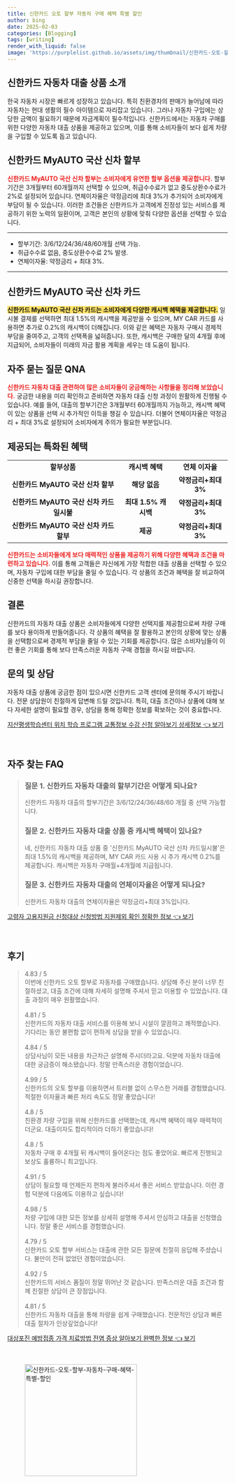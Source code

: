 ```yaml
---
title: 신한카드 오토 할부 자동차 구매 혜택 특별 할인
author: bing
date: 2025-02-03
categories: [Blogging]
tags: [writing]
render_with_liquid: false
image: 'https://purplelist.github.io/assets/img/thumbnail/신한카드-오토-할부-자동차-구매-혜택-특별-할인.webp'
---
```



<h2 id='신한카드_자동차_대출_상품소개'>신한카드 자동차 대출 상품 소개</h2>

<p>한국 자동차 시장은 빠르게 성장하고 있습니다. 특히 친환경차의 판매가 늘어남에 따라 자동차는 현대 생활의 필수 아이템으로 자리잡고 있습니다. 그러나 자동차 구입에는 상당한 금액이 필요하기 때문에 자금계획이 필수적입니다. 신한카드에서는 자동차 구매를 위한 다양한 자동차 대출 상품을 제공하고 있으며, 이를 통해 소비자들이 보다 쉽게 차량을 구입할 수 있도록 돕고 있습니다.</p>

<h2 id='신한카드_MyAUTO_국산_신차_할부'>신한카드 MyAUTO 국산 신차 할부</h2>

<p><b><span style="color: #ee2323;">신한카드 MyAUTO 국산 신차 할부는 소비자에게 유연한 할부 옵션을 제공합니다.</span></b> 할부기간은 3개월부터 60개월까지 선택할 수 있으며, 취급수수료가 없고 중도상환수수료가 2%로 설정되어 있습니다. 연체이자율은 약정금리에 최대 3%가 추가되어 소비자에게 부담이 될 수 있습니다. 이러한 조건들은 신한카드가 고객에게 진정성 있는 서비스를 제공하기 위한 노력의 일환이며, 고객은 본인의 상황에 맞춰 다양한 옵션을 선택할 수 있습니다.</p>

<hr />

<ul>
    <li>할부기간: 3/6/12/24/36/48/60개월 선택 가능.</li>
    <li>취급수수료 없음, 중도상환수수료 2% 발생.</li>
    <li>연체이자율: 약정금리 + 최대 3%.</li>
</ul>

<hr />

<h2 id='신한카드_MyAUTO_국산_신차_카드'>신한카드 MyAUTO 국산 신차 카드</h2>

<p><b><span style="background-color: #ffe066;">신한카드 MyAUTO 국산 신차 카드는 소비자에게 다양한 캐시백 혜택을 제공합니다.</span></b> 일시불 결제를 선택하면 최대 1.5%의 캐시백을 제공받을 수 있으며, MY CAR 카드를 사용하면 추가로 0.2%의 캐시백이 더해집니다. 이와 같은 혜택은 자동차 구매시 경제적 부담을 줄여주고, 고객의 선택폭을 넓혀줍니다. 또한, 캐시백은 구매한 달의 4개월 후에 지급되어, 소비자들이 미래의 자금 활용 계획을 세우는 데 도움이 됩니다.</p>

<h2 id='자주_묻는_질문_QNA'>자주 묻는 질문 QNA</h2>

<p><b><span style="color: #ee2323;">신한카드 자동차 대출 관련하여 많은 소비자들이 궁금해하는 사항들을 정리해 보았습니다.</span></b> 궁금한 내용을 미리 확인하고 준비하면 자동차 대출 신청 과정이 원활하게 진행될 수 있습니다. 예를 들어, 대출의 할부기간은 3개월부터 60개월까지 가능하고, 캐시백 혜택이 있는 상품을 선택 시 추가적인 이득을 챙길 수 있습니다. 더불어 연체이자율은 약정금리 + 최대 3%로 설정되어 소비자에게 주의가 필요한 부분입니다.</p>

<h2 id='제공되는_특화된_혜택'>제공되는 특화된 혜택</h2>

<table>
    <tr>
        <td style="text-align: center; height: 17px;"><b>할부상품</b></td>
        <td style="text-align: center; height: 17px;"><b>캐시백 혜택</b></td>
        <td style="text-align: center; height: 17px;"><b>연체 이자율</b></td>
    </tr>
    <tr>
        <td style="text-align: center; height: 17px;"><b>신한카드 MyAUTO 국산 신차 할부</b></td>
        <td style="text-align: center; height: 17px;"><b>해당 없음</b></td>
        <td style="text-align: center; height: 17px;"><b>약정금리+최대 3%</b></td>
    </tr>
    <tr>
        <td style="text-align: center; height: 17px;"><b>신한카드 MyAUTO 국산 신차 카드일시불</b></td>
        <td style="text-align: center; height: 17px;"><b>최대 1.5% 캐시백</b></td>
        <td style="text-align: center; height: 17px;"><b>약정금리+최대 3%</b></td>
    </tr>
    <tr>
        <td style="text-align: center; height: 17px;"><b>신한카드 MyAUTO 국산 신차 카드할부</b></td>
        <td style="text-align: center; height: 17px;"><b>제공</b></td>
        <td style="text-align: center; height: 17px;"><b>약정금리+최대 3%</b></td>
    </tr>
</table>

<p><b><span style="color: #ee2323;">신한카드는 소비자들에게 보다 매력적인 상품을 제공하기 위해 다양한 혜택과 조건을 마련하고 있습니다.</span></b> 이를 통해 고객들은 자신에게 가장 적합한 대출 상품을 선택할 수 있으며, 자동차 구입에 대한 부담을 줄일 수 있습니다. 각 상품의 조건과 혜택을 잘 비교하여 신중한 선택을 하시길 권장합니다.</p>

<h2 id='결론'>결론</h2>

<p>신한카드의 자동차 대출 상품은 소비자들에게 다양한 선택지를 제공함으로써 차량 구매를 보다 용이하게 만들어줍니다. 각 상품의 혜택을 잘 활용하고 본인의 상황에 맞는 상품을 선택함으로써 경제적 부담을 줄일 수 있는 기회를 제공합니다. 많은 소비자님들이 이런 좋은 기회를 통해 보다 만족스러운 자동차 구매 경험을 하시길 바랍니다.</p>

<h2 id='문의_및_상담'>문의 및 상담</h2>

<p>자동차 대출 상품에 궁금한 점이 있으시면 신한카드 고객 센터에 문의해 주시기 바랍니다. 전문 상담원이 친절하게 답변해 드릴 것입니다. 특히, 대출 조건이나 상품에 대해 보다 자세한 설명이 필요할 경우, 상담을 통해 정확한 정보를 확보하는 것이 중요합니다.</p>


<p><a class="click-button" title="지산평생학습센터 위치 학습 프로그램 교통정보 수강 신청 알아보기 상세정보" href="https://purplelist.github.io/posts/%EC%A7%80%EC%82%B0%ED%8F%89%EC%83%9D%ED%95%99%EC%8A%B5%EC%84%BC%ED%84%B0-%EC%9C%84%EC%B9%98-%ED%95%99%EC%8A%B5-%ED%94%84%EB%A1%9C%EA%B7%B8%EB%9E%A8-%EA%B5%90%ED%86%B5%EC%A0%95%EB%B3%B4-%EC%88%98%EA%B0%95-%EC%8B%A0%EC%B2%AD-%EC%95%8C%EC%95%84%EB%B3%B4%EA%B8%B0-%EC%83%81%EC%84%B8%EC%A0%95%EB%B3%B4/" rel="dofollow">지산평생학습센터 위치 학습 프로그램 교통정보 수강 신청 알아보기 상세정보 👈 보기</a></p><br>
<h2 id='자주_찾는_FAQ'>자주 찾는 FAQ</h2>
<div itemscope="" itemtype="https://schema.org/FAQPage"> 
<blockquote> 
<div itemscope="" itemprop="mainEntity" itemtype="https://schema.org/Question"> 
<h3 itemprop="name">질문 1. 신한카드 자동차 대출의 할부기간은 어떻게 되나요?</h3> 
<div itemscope="" itemprop="acceptedAnswer" itemtype="https://schema.org/Answer"> 
<span itemprop="text"> 
<p>신한카드 자동차 대출의 할부기간은 3/6/12/24/36/48/60 개월 중 선택 가능합니다.</p> 
</span> 
</div> 
</div> 
<div itemscope="" itemprop="mainEntity" itemtype="https://schema.org/Question"> 
<h3 itemprop="name">질문 2. 신한카드 자동차 대출 상품 중 캐시백 혜택이 있나요?</h3> 
<div itemscope="" itemprop="acceptedAnswer" itemtype="https://schema.org/Answer"> 
<span itemprop="text"> 
<p>네, 신한카드 자동차 대출 상품 중 '신한카드 MyAUTO 국산 신차 카드일시불'은 최대 1.5%의 캐시백을 제공하며, MY CAR 카드 사용 시 추가 캐시백 0.2%를 제공합니다. 캐시백은 자동차 구매월+4개월에 지급됩니다.</p> 
</span> 
</div> 
</div> 
<div itemscope="" itemprop="mainEntity" itemtype="https://schema.org/Question"> 
<h3 itemprop="name">질문 3. 신한카드 자동차 대출의 연체이자율은 어떻게 되나요?</h3> 
<div itemscope="" itemprop="acceptedAnswer" itemtype="https://schema.org/Answer"> 
<span itemprop="text"> 
<p>신한카드 자동차 대출의 연체이자율은 약정금리+최대 3%입니다.</p> 
</span> 
</div> 
</div> 
</blockquote> 
</div>
<p><a class="click-button" title="고령자 고용지원금 신청대상 신청방법 지원제외 확인 정확한 정보" href="https://purplelist.github.io/posts/%EA%B3%A0%EB%A0%B9%EC%9E%90-%EA%B3%A0%EC%9A%A9%EC%A7%80%EC%9B%90%EA%B8%88-%EC%8B%A0%EC%B2%AD%EB%8C%80%EC%83%81-%EC%8B%A0%EC%B2%AD%EB%B0%A9%EB%B2%95-%EC%A7%80%EC%9B%90%EC%A0%9C%EC%99%B8-%ED%99%95%EC%9D%B8-%EC%A0%95%ED%99%95%ED%95%9C-%EC%A0%95%EB%B3%B4/" rel="dofollow">고령자 고용지원금 신청대상 신청방법 지원제외 확인 정확한 정보 👈 보기</a></p><br>
<h2 id='후기'>후기</h2>
<div itemscope itemtype="https://schema.org/Product">
  <blockquote>
  <div itemprop="review" itemscope itemtype="https://schema.org/Review">
      <div itemprop="reviewRating" itemscope itemtype="https://schema.org/Rating"> <span itemprop="ratingValue">4.83</span> / <span itemprop="bestRating">5</span> </div>
      <span itemprop="reviewBody">이번에 신한카드 오토 할부로 자동차를 구매했습니다. 상담해 주신 분이 너무 친절하셨고, 대출 조건에 대해 자세히 설명해 주셔서 믿고 이용할 수 있었습니다. 대출 과정이 매우 원활했습니다.</span>
  </div>
  <br>
  <div itemprop="review" itemscope itemtype="https://schema.org/Review">
      <div itemprop="reviewRating" itemscope itemtype="https://schema.org/Rating"> <span itemprop="ratingValue">4.81</span> / <span itemprop="bestRating">5</span> </div>
      <span itemprop="reviewBody">신한카드의 자동차 대출 서비스를 이용해 보니 시설이 깔끔하고 쾌적했습니다. 기다리는 동안 불편함 없이 편하게 상담을 받을 수 있었습니다.</span>
  </div>
  <br>
  <div itemprop="review" itemscope itemtype="https://schema.org/Review">
      <div itemprop="reviewRating" itemscope itemtype="https://schema.org/Rating"> <span itemprop="ratingValue">4.84</span> / <span itemprop="bestRating">5</span> </div>
      <span itemprop="reviewBody">상담사님이 모든 내용을 차근차근 설명해 주시더라고요. 덕분에 자동차 대출에 대한 궁금증이 해소됐습니다. 정말 만족스러운 경험이었습니다.</span>
  </div>
  <br>
  <div itemprop="review" itemscope itemtype="https://schema.org/Review">
      <div itemprop="reviewRating" itemscope itemtype="https://schema.org/Rating"> <span itemprop="ratingValue">4.99</span> / <span itemprop="bestRating">5</span> </div>
      <span itemprop="reviewBody">신한카드의 오토 할부를 이용하면서 트러블 없이 스무스한 거래를 경험했습니다. 적절한 이자율과 빠른 처리 속도도 정말 좋았습니다!</span>
  </div>
  <br>
  <div itemprop="review" itemscope itemtype="https://schema.org/Review">
      <div itemprop="reviewRating" itemscope itemtype="https://schema.org/Rating"> <span itemprop="ratingValue">4.8</span> / <span itemprop="bestRating">5</span> </div>
      <span itemprop="reviewBody">친환경 차량 구입을 위해 신한카드를 선택했는데, 캐시백 혜택이 매우 매력적이더군요. 대출이자도 합리적이라 더하기 좋았습니다!</span>
  </div>
  <br>
  <div itemprop="review" itemscope itemtype="https://schema.org/Review">
      <div itemprop="reviewRating" itemscope itemtype="https://schema.org/Rating"> <span itemprop="ratingValue">4.8</span> / <span itemprop="bestRating">5</span> </div>
      <span itemprop="reviewBody">자동차 구매 후 4개월 뒤 캐시백이 들어온다는 점도 좋았어요. 빠르게 진행되고 보상도 훌륭하니 최고입니다.</span>
  </div>
  <br>
  <div itemprop="review" itemscope itemtype="https://schema.org/Review">
      <div itemprop="reviewRating" itemscope itemtype="https://schema.org/Rating"> <span itemprop="ratingValue">4.91</span> / <span itemprop="bestRating">5</span> </div>
      <span itemprop="reviewBody">상담이 필요할 때 언제든지 편하게 불러주셔서 좋은 서비스 받았습니다. 이런 경험 덕분에 다음에도 이용하고 싶습니다!</span>
  </div>
  <br>
  <div itemprop="review" itemscope itemtype="https://schema.org/Review">
      <div itemprop="reviewRating" itemscope itemtype="https://schema.org/Rating"> <span itemprop="ratingValue">4.98</span> / <span itemprop="bestRating">5</span> </div>
      <span itemprop="reviewBody">차량 구입에 대한 모든 정보를 상세히 설명해 주셔서 안심하고 대출을 신청했습니다. 정말 좋은 서비스를 경험했습니다.</span>
  </div>
  <br>
  <div itemprop="review" itemscope itemtype="https://schema.org/Review">
      <div itemprop="reviewRating" itemscope itemtype="https://schema.org/Rating"> <span itemprop="ratingValue">4.79</span> / <span itemprop="bestRating">5</span> </div>
      <span itemprop="reviewBody">신한카드 오토 할부 서비스는 대출에 관한 모든 질문에 친절히 응답해 주셨습니다. 불만이 전혀 없었던 경험이었습니다.</span>
  </div>
  <br>
  <div itemprop="review" itemscope itemtype="https://schema.org/Review">
      <div itemprop="reviewRating" itemscope itemtype="https://schema.org/Rating"> <span itemprop="ratingValue">4.92</span> / <span itemprop="bestRating">5</span> </div>
      <span itemprop="reviewBody">신한카드의 서비스 품질이 정말 뛰어난 것 같습니다. 만족스러운 대출 조건과 함께 친절한 상담이 큰 장점입니다.</span>
  </div>
  <br>
  <div itemprop="review" itemscope itemtype="https://schema.org/Review">
      <div itemprop="reviewRating" itemscope itemtype="https://schema.org/Rating"> <span itemprop="ratingValue">4.81</span> / <span itemprop="bestRating">5</span> </div>
      <span itemprop="reviewBody">신한카드 자동차 대출을 통해 차량을 쉽게 구매했습니다. 전문적인 상담과 빠른 대출 절차가 인상깊었습니다!</span>
  </div>
  </blockquote>
</div>
<p><a class="click-button" title="대상포진 예방접종 가격 치료방법 전염 증상 알아보기 완벽한 정보" href="https://purplelist.github.io/posts/%EB%8C%80%EC%83%81%ED%8F%AC%EC%A7%84-%EC%98%88%EB%B0%A9%EC%A0%91%EC%A2%85-%EA%B0%80%EA%B2%A9-%EC%B9%98%EB%A3%8C%EB%B0%A9%EB%B2%95-%EC%A0%84%EC%97%BC-%EC%A6%9D%EC%83%81-%EC%95%8C%EC%95%84%EB%B3%B4%EA%B8%B0-%EC%99%84%EB%B2%BD%ED%95%9C-%EC%A0%95%EB%B3%B4/" rel="dofollow">대상포진 예방접종 가격 치료방법 전염 증상 알아보기 완벽한 정보 👈 보기</a></p><br>
<figure class="image"><img src="https://purplelist.github.io/assets/img/thumbnail/신한카드-오토-할부-자동차-구매-혜택-특별-할인.webp" alt="신한카드-오토-할부-자동차-구매-혜택-특별-할인" width="256" height="256"></figure>